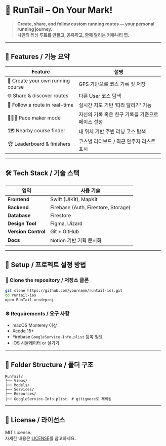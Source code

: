 # 🐾 RunTail – On Your Mark!

> **Create, share, and follow custom running routes — your personal running journey.**  
> **나만의 러닝 루트를 만들고, 공유하고, 함께 달리는 커뮤니티 앱.**

---

## 📱 Features / 기능 요약

| Feature | 설명 |
|--------|------|
| 🏃 Create your own running course | GPS 기반으로 코스 기록 및 저장 |
| 🌐 Share & discover routes | 다른 User 코스 탐색 |
| 📍 Follow a route in real-time | 실시간 지도 기반 ‘따라 달리기’ 기능 |
| 🧑‍🤝‍🧑 Pace maker mode | 자신의 기록 혹은 친구 기록을 기준으로 페이스 설정 |
| 🗺️ Nearby course finder | 내 위치 기반 주변 러닝 코스 탐색 |
| 🏆 Leaderboard & finishers | 코스별 리더보드 / 최근 완주자 리스트 표시 |

---

## 🛠️ Tech Stack / 기술 스택

| 영역 | 사용 기술 |
|------|-----------|
| **Frontend** | Swift (UIKit), MapKit |
| **Backend** | Firebase (Auth, Firestore, Storage) |
| **Database** | Firestore |
| **Design Tool** | Figma, Uizard |
| **Version Control** | Git + GitHub |
| **Docs** | Notion 기반 기획 문서화 |

---

## 🧭 Setup / 프로젝트 설정 방법

### 🔗 Clone the repository / 저장소 클론
```bash
git clone https://github.com/yourname/runtail-ios.git
cd runtail-ios
open RunTail.xcodeproj
```

### ⚙️ Requirements / 요구 사항

- macOS Monterey 이상
- Xcode 15+
- Firebase `GoogleService-Info.plist` 등록 필요
- iOS 시뮬레이터 or 실기기

---

## 📁 Folder Structure / 폴더 구조

```
RunTail/
├── Views/
├── Models/
├── Services/
├── Resources/
├── GoogleService-Info.plist  # gitignore로 제외됨
```

---

## 📄 License / 라이선스

MIT License.  
자세한 내용은 [LICENSE](./LICENSE)를 참고하세요.
